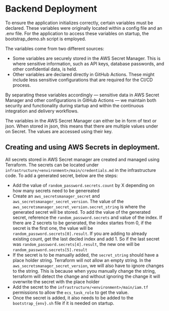 # Backend Deployment

To ensure the application initializes correctly, certain variables must be declared. These variables were originally located within a config file and an .env file. For the application to access these variables on startup, the bootstrap_demo.sh script is employed.

The variables come from two different sources:

- Some variables are securely stored in the AWS Secret Manager. This is where sensitive information, such as API keys, database passwords, and other confidential data, is held.
- Other variables are declared directly in GitHub Actions. These might include less sensitive configurations that are required for the CI/CD process.

By separating these variables accordingly — sensitive data in AWS Secret Manager and other configurations in GitHub Actions — we maintain both security and functionality during startup and within the continuous integration and delivery workflows.

The variables in the AWS Secret Manager can either be in form of text or json. When stored in json, this means that there are multiple values under on Secret. The values are accessed using their key.

## Creating and using AWS Secrets in deployment.

All secrets stored in AWS Secret manager are created and managed using Terraform. The secrets can be located under `infrastructure/<environment>/main/credentials.md` in the infrastructure code.
To add a generated secret, below are the steps:

- Add the value of `random_password.secrets.count` by X depending on how many secrets need to be genereated
- Create an `aws_secretsmanager_secret` and `aws_secretsmanager_secret_version`. The value of the `aws_secretsmanager_secret_version.secret_string` is where the generated secret will be stored. To add the value of the generated secret, reference the `random_password.secrets` and value of the index. If there are 2 secrets to be generated, the index startes from 0, if the secret is the first one, the value will be `random_password.secrets[0].result`. If you are adding to already existing count, get the last decled index and add 1. So if the last secret was `random_password.secrets[4].result`, the new one will be `random_password.secrets[5].result`
- If the secret is to be manually added, the `secret_string` should have a place holder string. Terraform will not allow an empty string. In the `aws_secretsmanager_secret_version`, we will also have to ignore changes to the string. This is because when yyou manually change the string, terraform will detect the change and without ignoring the change it will overwrite the secret with the place holder
- Add the secret to the `infrastructure/<environment>/main/iam.tf` permissions to allow the `ecs_task_role` to get the value.
- Once the secret is added, it also needs to be added to the `bootstrap_{env}.sh` file if it is needed on startup.
